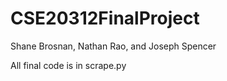 # CSE20312FinalProject

Shane Brosnan, Nathan Rao, and Joseph Spencer

All final code is in scrape.py
